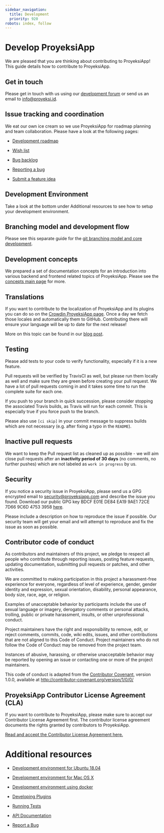 ```yaml
---
sidebar_navigation:
  title: Development
  priority: 920
robots: index, follow
---
```


# Develop ProyeksiApp

We are pleased that you are thinking about contributing to ProyeksiApp! This guide details how to contribute to ProyeksiApp.

## Get in touch

Please get in touch with us using our [development forum](https://community.proyeksiapp.com/projects/proyeksiapp/forums/7) or send us an email to info@proyeksi.id.



## Issue tracking and coordination

We eat our own ice cream so we use ProyeksiApp for roadmap planning and team collaboration. Please have a look at the following pages:

- [Development roadmap](https://community.proyeksiapp.com/projects/proyeksiapp/work_packages?query_id=1993)

- [Wish list](https://community.proyeksiapp.com/versions/26)

- [Bug backlog](https://community.proyeksiapp.com/projects/proyeksiapp/work_packages?query_id=491)

- [Reporting a bug](report-a-bug)

- [Submit a feature idea](submit-feature-idea)

  

## Development Environment

Take a look at the bottom under Additional resources to see how to setup your development environment.



## Branching model and development flow

Please see this separate guide for the [git branching model and core development](git-workflow).



## Development concepts

We prepared a set of documentation concepts for an introduction into various backend and frontend related topics of ProyeksiApp. Please see the [concepts main page](concepts/) for more.



## Translations

If you want to contribute to the localization of ProyeksiApp and its plugins you can do so on the [Crowdin ProyeksiApp page](https://crowdin.com/project/proyeksiapp). Once a day we fetch those locales and automatically them to GitHub. Contributing there will ensure your language will be up to date for the next release!

More on this topic can be found in our [blog post](https://www.proyeksi.id/blog/help-translate-proyeksiapp-into-your-language/).

## Testing

Please add tests to your code to verify functionality, especially if it is a new feature.

Pull requests will be verified by TravisCI as well, but please run them locally as well and make sure they are green before creating your pull request. We have a lot of pull requests coming in and it takes some time to run the complete suite for each one.

If you push to your branch in quick succession, please consider stopping the associated Travis builds, as Travis will run for each commit. This is especially true if you force push to the branch.

Please also use `[ci skip]` in your commit message to suppress builds which are not necessary (e.g. after fixing a typo in the `README`).

## Inactive pull requests

We want to keep the Pull request list as cleaned up as possible - we will aim close pull requests after an **inactivity period of 30 days** (no comments, no further pushes) which are not labeled as `work in progress` by us.

## Security

If you notice a security issue in ProyeksiApp, please send us a GPG encrypted email to security@proyeksiapp.com and describe the issue you found. Download our public GPG key BDCF E01E DE84 EA19 9AE1 72CE 7D66 9C6D 4753 3958 [here](https://keys.openpgp.org/vks/v1/by-fingerprint/BDCFE01EDE84EA199AE172CE7D669C6D47533958).

Please include a description on how to reproduce the issue if possible. Our security team will get your email and will attempt to reproduce and fix the issue as soon as possible.

## Contributor code of conduct

As contributors and maintainers of this project, we pledge to respect all people who contribute through reporting issues, posting feature requests, updating documentation, submitting pull requests or patches, and other activities.

We are committed to making participation in this project a harassment-free experience for everyone, regardless of level of experience, gender, gender identity and expression, sexual orientation, disability, personal appearance, body size, race, age, or religion.

Examples of unacceptable behavior by participants include the use of sexual language or imagery, derogatory comments or personal attacks, trolling, public or private harassment, insults, or other unprofessional conduct.

Project maintainers have the right and responsibility to remove, edit, or reject comments, commits, code, wiki edits, issues, and other contributions that are not aligned to this Code of Conduct. Project maintainers who do not follow the Code of Conduct may be removed from the project team.

Instances of abusive, harassing, or otherwise unacceptable behavior may be reported by opening an issue or contacting one or more of the project maintainers.

This code of conduct is adapted from the [Contributor Covenant](https://www.contributor-covenant.org/), version 1.0.0, available at http://contributor-covenant.org/version/1/0/0/



## ProyeksiApp Contributor License Agreement (CLA)

If you want to contribute to ProyeksiApp, please make sure to accept our Contributor License Agreement first. The contributor license agreement documents the rights granted by contributors to ProyeksiApp.

[Read and accept the Contributor License Agreement here.](https://www.proyeksi.id/contributor-license-agreement/)

# Additional resources


* [Development environment for Ubuntu 18.04](development-environment-ubuntu)
* [Development environment for Mac OS X](development-environment-osx)
* [Development environment using docker](development-environment-docker)

* [Developing Plugins](create-proyeksiapp-plugin)
* [Running Tests](running-tests)
* [API Documentation](../api)
* [Report a Bug](report-a-bug)
